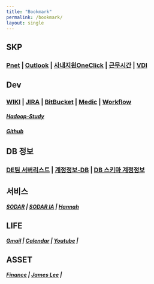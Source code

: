 ```yaml
---
title: "Bookmark"
permalink: /bookmark/
layout: single
---
```



## SKP

### [Pnet](http://pnet.skplanet.com/main/index.aspx)  |  [Outlook](https://owa.skplanet.com/owa/#path=/mail)  |  [사내지원OneClick](http://supportportal.skplanet.com/main/main.aspx)  | [근무시간](http://workinghours.skplanet.com/main)  |  [VDI](http://workspace.skplanet.com/Citrix/StoreWeb)

## Dev

### [WIKI](http://wiki.skplanet.com/display/DE/Team+Weekly)  |  [JIRA](http://jira.skplanet.com/secure/Dashboard.jspa)  |  [BitBucket](http://code.skplanet.com/dashboard)  |  [Medic](http://medic.skplanet.co.kr:7000/databases)  |  [Workflow](https://skpcorp-my.sharepoint.com/:x:/g/personal/minjun_bae_skplanet_com1/EZ22S12VqWFIo8UifpQQTY8B2cPd52OwDtTd-P21wtivJQ?e=4%3AYbfNlN&at=9)

##### [Hadoop-Study](https://wikidocs.net/profile/info/book/6965)

##### [Github](https://github.com/jwryu87)

## DB 정보

### [DE팀 서버리스트](https://skpcorp-my.sharepoint.com/:x:/g/personal/cookatrice_skplanet_com/EdQQbgmFIA1DtQW4yv5RQa4B4ibmVLGt3OA0p0u1p2dJVg?e=4%3AzZt8by&at=9)  |  [계정정보-DB](http://wiki.skplanet.com/pages/viewpage.action?pageId=75002137)  |  [DB 스키마 계정정보](http://wiki.skplanet.com/pages/viewpage.action?pageId=320091775)

## 서비스

##### [SODAR](https://sodar.syrup.co.kr/index.html)  |  [SODAR IA](https://sodaradmin.syrup.co.kr/index.html)  |  [Hannah](https://hannahadmin.syrup.co.kr/#/pages/login)

## LIFE

##### [Gmail](https://mail.google.com/mail/u/0/)  |  [Calendar](https://calendar.naver.com)  |  [Youtube](https://www.youtube.com/) |  

## ASSET

##### [Finance](https://finance.naver.com/main/main.nhn)  |  [James Lee](https://blog.naver.com/ionia17)  |  [](http://comp.fnguide.com/)




